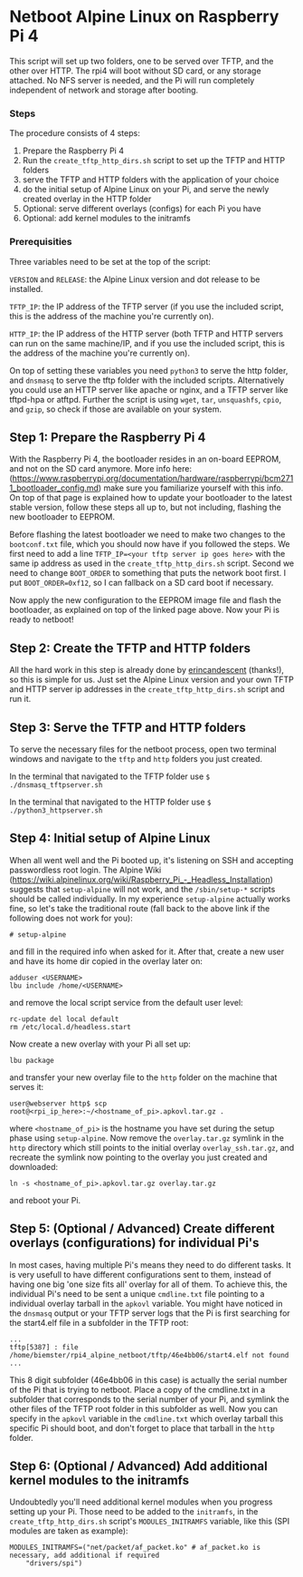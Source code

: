 # Netboot Alpine Linux on Raspberry Pi 4
This script will set up two folders, one to be served over TFTP, and the other over HTTP. The rpi4 will boot without SD card, or any storage attached.
No NFS server is needed, and the Pi will run completely independent of network and storage after booting.

### Steps
The procedure consists of 4 steps:
1. Prepare the Raspberry Pi 4
2. Run the `create_tftp_http_dirs.sh` script to set up the TFTP and HTTP folders
3. serve the TFTP and HTTP folders with the application of your choice
4. do the initial setup of Alpine Linux on your Pi, and serve the newly created overlay in the HTTP folder
5. Optional: serve different overlays (configs) for each Pi you have
6. Optional: add kernel modules to the initramfs

### Prerequisities
Three variables need to be set at the top of the script:

`VERSION` and `RELEASE`: the Alpine Linux version and dot release to be installed.

`TFTP_IP`: the IP address of the TFTP server (if you use the included script, this is the address of the machine you're currently on).

`HTTP_IP`: the IP address of the HTTP server (both TFTP and HTTP servers can run on the same machine/IP,
and if you use the included script, this is the address of the machine you're currently on).

On top of setting these variables you need `python3` to serve the http folder, and `dnsmasq` to serve the tftp folder with the included scripts.
Alternatively you could use an HTTP server like apache or nginx, and a TFTP server like tftpd-hpa or atftpd.
Further the script is using `wget`, `tar`, `unsquashfs`, `cpio`, and `gzip`, so check if those are available on your system.


## Step 1: Prepare the Raspberry Pi 4
With the Raspberry Pi 4, the bootloader resides in an on-board EEPROM, and not on the SD card anymore. More info here:
(https://www.raspberrypi.org/documentation/hardware/raspberrypi/bcm2711_bootloader_config.md)
make sure you familiarize yourself with this info. On top of that page is explained how to update your bootloader to the latest stable
version, follow these steps all up to, but not including, flashing the new bootloader to EEPROM.

Before flashing the latest bootloader we need to make two changes to the `bootconf.txt` file, which you should now have if you followed the steps.
We first need to add a line `TFTP_IP=<your tftp server ip goes here>` with the same ip address as used in the `create_tftp_http_dirs.sh` script.
Second we need to change `BOOT_ORDER` to something that puts the network boot first. I put `BOOT_ORDER=0xf12`, so I can fallback on a SD card boot if necessary.

Now apply the new configuration to the EEPROM image file and flash the bootloader, as explained on top of the linked page above. Now your Pi is ready to netboot!


## Step 2: Create the TFTP and HTTP folders
All the hard work in this step is already done by [erincandescent](https://gist.github.com/erincandescent/c3266fc3cbb7fe21be0ab1def7adbc48) (thanks!),
so this is simple for us. Just set the Alpine Linux version and your own TFTP and HTTP server ip addresses in the `create_tftp_http_dirs.sh` script and run it.


## Step 3: Serve the TFTP and HTTP folders
To serve the necessary files for the netboot process, open two terminal windows and navigate to the `tftp` and `http` folders you just created.

In the terminal that navigated to the TFTP folder use `$ ./dnsmasq_tftpserver.sh`

In the terminal that navigated to the HTTP folder use `$ ./python3_httpserver.sh`


## Step 4: Initial setup of Alpine Linux
When all went well and the Pi booted up, it's listening on SSH and accepting passwordless root login. The Alpine Wiki
(https://wiki.alpinelinux.org/wiki/Raspberry_Pi_-_Headless_Installation)
suggests that `setup-alpine` will not work, and the `/sbin/setup-*` scripts should be called individually. In my experience `setup-alpine` actually
works fine, so let's take the traditional route (fall back to the above link if the following does not work for you):

`# setup-alpine`

and fill in the required info when asked for it. After that, create a new user and have its home dir copied in the overlay later on:

```
adduser <USERNAME>
lbu include /home/<USERNAME>
```

and remove the local script service from the default user level:

```
rc-update del local default
rm /etc/local.d/headless.start
```

Now create a new overlay with your Pi all set up:

`lbu package`

and transfer your new overlay file to the `http` folder on the machine that serves it:

`user@webserver http$ scp root@<rpi_ip_here>:~/<hostname_of_pi>.apkovl.tar.gz .`

where `<hostname_of_pi>` is the hostname you have set during the setup phase using `setup-alpine`. Now remove the `overlay.tar.gz` symlink in the `http` directory
which still points to the initial overlay `overlay_ssh.tar.gz`, and recreate the symlink now pointing to the overlay you just created and downloaded:

`ln -s <hostname_of_pi>.apkovl.tar.gz overlay.tar.gz`

and reboot your Pi.


## Step 5: (Optional / Advanced) Create different overlays (configurations) for individual Pi's
In most cases, having multiple Pi's means they need to do different tasks. It is very usefull to have different configurations sent to them,
instead of having one big 'one size fits all' overlay for all of them.
To achieve this, the individual Pi's need to be sent a unique `cmdline.txt` file pointing to a individual overlay tarball in the `apkovl` variable.
You might have noticed in the `dnsmasq` output or your TFTP server logs that the Pi is first searching for the start4.elf file in a subfolder
in the TFTP root:

```
...
tftp[5387] : file /home/biemster/rpi4_alpine_netboot/tftp/46e4bb06/start4.elf not found
...
```

This 8 digit subfolder (46e4bb06 in this case) is actually the serial number of the Pi that is trying to netboot.
Place a copy of the cmdline.txt in a subfolder that corresponds to the serial number of your Pi, and symlink the other
files of the TFTP root folder in this subfolder as well. Now you can specify in the `apkovl` variable in the `cmdline.txt`
which overlay tarball this specific Pi should boot, and don't forget to place that tarball in the `http` folder.


## Step 6: (Optional / Advanced) Add additional kernel modules to the initramfs
Undoubtedly you'll need additional kernel modules when you progress setting up your Pi. Those need to be added to the `initramfs`,
in the `create_tftp_http_dirs.sh` script's `MODULES_INITRAMFS` variable, like this (SPI modules are taken as example):
```
MODULES_INITRAMFS=("net/packet/af_packet.ko" # af_packet.ko is necessary, add additional if required
	"drivers/spi")
```
